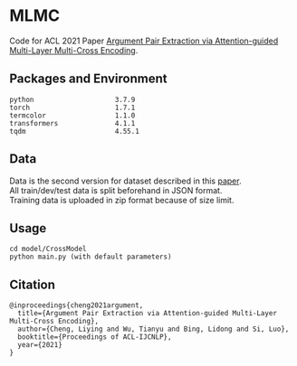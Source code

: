 # MLMC

Code for ACL 2021 Paper [Argument Pair Extraction via Attention-guided Multi-Layer Multi-Cross Encoding](https://aclanthology.org/2021.acl-long.496.pdf).

## Packages and Environment

``` 
python                    3.7.9 
torch                     1.7.1 
termcolor                 1.1.0 
transformers              4.1.1 
tqdm                      4.55.1
```

## Data

Data is the second version for dataset described in this [paper](https://aclanthology.org/2020.emnlp-main.569.pdf). \
All train/dev/test data is split beforehand in JSON format. \
Training data is uploaded in zip format because of size limit.

## Usage

```
cd model/CrossModel 
python main.py (with default parameters)
```

## Citation
```
@inproceedings{cheng2021argument,
  title={Argument Pair Extraction via Attention-guided Multi-Layer Multi-Cross Encoding},
  author={Cheng, Liying and Wu, Tianyu and Bing, Lidong and Si, Luo},
  booktitle={Proceedings of ACL-IJCNLP},
  year={2021}
}
```
